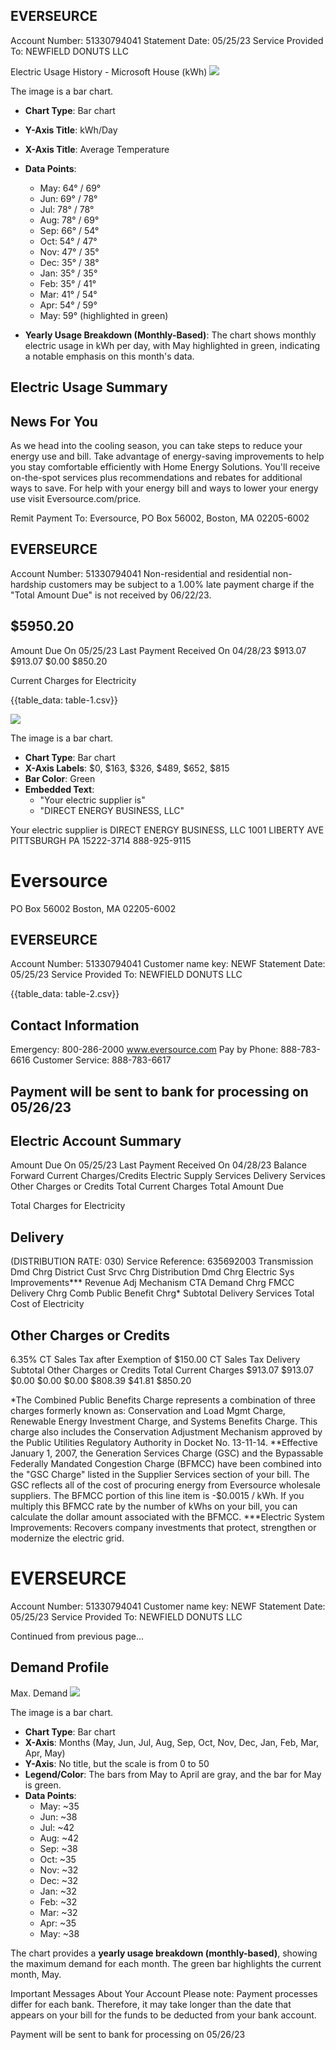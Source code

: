 ## EVERSEURCE

Account Number: 51330794041
Statement Date: 05/25/23
Service Provided To: NEWFIELD DONUTS LLC

Electric Usage History - Microsoft House (kWh)
![](images/img-0.jpeg)

The image is a bar chart.

- **Chart Type**: Bar chart
- **Y-Axis Title**: kWh/Day
- **X-Axis Title**: Average Temperature
- **Data Points**:
  - May: 64° / 69°
  - Jun: 69° / 78°
  - Jul: 78° / 78°
  - Aug: 78° / 69°
  - Sep: 66° / 54°
  - Oct: 54° / 47°
  - Nov: 47° / 35°
  - Dec: 35° / 38°
  - Jan: 35° / 35°
  - Feb: 35° / 41°
  - Mar: 41° / 54°
  - Apr: 54° / 59°
  - May: 59° (highlighted in green)

- **Yearly Usage Breakdown (Monthly-Based)**: The chart shows monthly electric usage in kWh per day, with May highlighted in green, indicating a notable emphasis on this month's data.

## Electric Usage Summary


## News For You

As we head into the cooling season, you can take steps to reduce your energy use and bill. Take advantage of energy-saving improvements to help you stay comfortable efficiently with Home Energy Solutions. You'll receive on-the-spot services plus recommendations and rebates for additional ways to save. For help with your energy bill and ways to lower your energy use visit Eversource.com/price.

Remit Payment To: Eversource, PO Box 56002, Boston, MA 02205-6002

## EVERSEURCE

Account Number: 51330794041
Non-residential and residential non-hardship customers may be subject to a $1.00 \%$ late payment charge if the "Total Amount Due" is not received by 06/22/23.

## $5950.20

Amount Due On 05/25/23
Last Payment Received On 04/28/23
$913.07
$913.07
$0.00
$850.20

Current Charges for Electricity

{{table_data: table-1.csv}}

![](images/img-1.jpeg)

The image is a bar chart.

- **Chart Type**: Bar chart
- **X-Axis Labels**: $0, $163, $326, $489, $652, $815
- **Bar Color**: Green
- **Embedded Text**: 
  - "Your electric supplier is"
  - "DIRECT ENERGY BUSINESS, LLC"

Your electric supplier is
DIRECT ENERGY BUSINESS, LLC 1001 LIBERTY AVE
PITTSBURGH PA 15222-3714
888-925-9115

# Eversource 

PO Box 56002
Boston, MA 02205-6002

## EVERSEURCE

Account Number: 51330794041
Customer name key: NEWF
Statement Date: 05/25/23
Service Provided To: NEWFIELD DONUTS LLC

{{table_data: table-2.csv}}

## Contact Information

Emergency: 800-286-2000
www.eversource.com
Pay by Phone: 888-783-6616
Customer Service: 888-783-6617

## Payment will be sent to bank for processing on 05/26/23

## Electric Account Summary

Amount Due On 05/25/23
Last Payment Received On 04/28/23
Balance Forward
Current Charges/Credits
Electric Supply Services
Delivery Services
Other Charges or Credits
Total Current Charges
Total Amount Due

Total Charges for Electricity

## Delivery

(DISTRIBUTION RATE: 030)
Service Reference: 635692003
Transmission Dmd Chrg
District Cust Srvc Chrg
Distribution Dmd Chrg
Electric Sys Improvements***
Revenue Adj Mechanism
CTA Demand Chrg
FMCC Delivery Chrg
Comb Public Benefit Chrg*
Subtotal Delivery Services
Total Cost of Electricity

## Other Charges or Credits

6.35\% CT Sales Tax after Exemption of $\$ 150.00$
CT Sales Tax Delivery
Subtotal Other Charges or Credits
Total Current Charges
\$913.07
\$913.07
\$0.00
\$0.00
\$0.00
\$808.39
\$41.81
\$850.20

*The Combined Public Benefits Charge represents a combination of three charges formerly known as: Conservation and Load Mgmt Charge, Renewable Energy Investment Charge, and Systems Benefits Charge. This charge also includes the Conservation Adjustment Mechanism approved by the Public Utilities Regulatory Authority in Docket No. 13-11-14.
**Effective January 1, 2007, the Generation Services Charge (GSC) and the Bypassable Federally Mandated Congestion Charge (BFMCC) have been combined into the "GSC Charge" listed in the Supplier Services section of your bill. The GSC reflects all of the cost of procuring energy from Eversource wholesale suppliers. The BFMCC portion of this line item is -\$0.0015 / kWh. If you multiply this BFMCC rate by the number of kWhs on your bill, you can calculate the dollar amount associated with the BFMCC.
***Electric System Improvements: Recovers company investments that protect, strengthen or modernize the electric grid.

# EVERSEURCE 

Account Number: 51330794041
Customer name key: NEWF
Statement Date: 05/25/23
Service Provided To:
NEWFIELD DONUTS LLC

Continued from previous page...

## Demand Profile

Max. Demand
![](images/img-2.jpeg)

The image is a bar chart.

- **Chart Type**: Bar chart
- **X-Axis**: Months (May, Jun, Jul, Aug, Sep, Oct, Nov, Dec, Jan, Feb, Mar, Apr, May)
- **Y-Axis**: No title, but the scale is from 0 to 50
- **Legend/Color**: The bars from May to April are gray, and the bar for May is green.
- **Data Points**: 
  - May: ~35
  - Jun: ~38
  - Jul: ~42
  - Aug: ~42
  - Sep: ~38
  - Oct: ~35
  - Nov: ~32
  - Dec: ~32
  - Jan: ~32
  - Feb: ~32
  - Mar: ~32
  - Apr: ~35
  - May: ~38

The chart provides a **yearly usage breakdown (monthly-based)**, showing the maximum demand for each month. The green bar highlights the current month, May.

Important Messages About Your Account
Please note: Payment processes differ for each bank. Therefore, it may take longer than the date that appears on your bill for the funds to be deducted from your bank account.

Payment will be sent to bank for processing on 05/26/23
